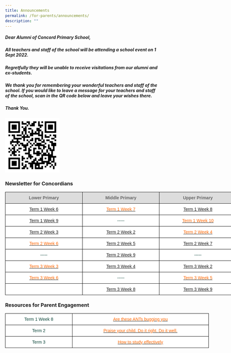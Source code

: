 ```yaml
---
title: Announcements
permalink: /for-parents/announcements/
description: ""
---
```

##### Dear Alumni of Concord Primary School,

##### All teachers and staff of the school will be attending a school event on 1 Sept 2022. 

##### Regretfully they will be unable to receive visitations from our alumni and ex-students.

##### We thank you for remembering your wonderful teachers and staff of the school. If you would like to leave a message for your teachers and staff of the school, scan in the QR code below and leave your wishes there.

##### Thank You.

<img src="/images/qr-code%20for%20teachers%20day%20wishes.png" 
     style="width:35%">
		 

### Newsletter for Concordians

<style type="text/css">
.tg  {border-collapse:collapse;border-spacing:0;margin:0px auto;}
.tg td{border-color:black;border-style:solid;border-width:1px;font-family:Arial, sans-serif;font-size:14px;
  overflow:hidden;padding:10px 5px;word-break:normal;}
.tg th{border-color:black;border-style:solid;border-width:1px;font-family:Arial, sans-serif;font-size:14px;
  font-weight:normal;overflow:hidden;padding:10px 5px;word-break:normal;}
.tg .tg-yhj3{background-color:#FFF;color:#0C463A;text-align:center;vertical-align:middle}
.tg .tg-ppzb{background-color:#FFF;color:#FD6500;text-align:center;vertical-align:top}
.tg .tg-a4yv{background-color:#DDD;color:#666;font-weight:bold;text-align:center;vertical-align:top}
.tg .tg-jpkv{background-color:#FFF;color:#0C463A;text-align:center;vertical-align:top}
</style>
<table class="tg" style="undefined;table-layout: fixed; width: 750px">
<colgroup>
<col style="width: 250px">
<col style="width: 250px">
<col style="width: 250px">
</colgroup>
<tbody>
  <tr>
    <td class="tg-a4yv">Lower Primary </td>
    <td class="tg-a4yv">Middle Primary</td>
    <td class="tg-a4yv">Upper Primary </td>
  </tr>
  <tr>
    <td class="tg-ppzb"><a href="/files/Lower%20Primary_Term%201%20Week%206_final.pdf">Term 1 Week 6</a></td>
    <td class="tg-ppzb"><a href="/files/mpT1W7.pdf"><span style="text-decoration:none;color:#FD6500">Term 1 Week 7</span></a><br></td>
    <td class="tg-ppzb"><a href="/files/upt1w8.pdf">Term 1 Week 8</a></td>
  </tr>
  <tr>
    <td class="tg-ppzb"><a href="/files/Lower%20Primary_T1W9.pdf">Term 1 Week 9</a></td>
    <td class="tg-yhj3">-----</td>
    <td class="tg-jpkv"><a href="/files/upt1w10.pdf"><span style="text-decoration:none;color:#FD6500">Term 1 Week 10</span></a></td>
  </tr>
  <tr>
    <td class="tg-ppzb"><a href="/files/Lower%20Primary_T2W3_Vetted.pdf">Term 2 Week 3</a></td>
    <td class="tg-ppzb"><a href="/files/mpt2w2.pdf">Term 2 Week 2 </a> </td>
    <td class="tg-ppzb"><a href="/files/upt2w4.pdf"><span style="text-decoration:none;color:#FD6500">Term 2 Week 4</span></a> </td>
  </tr>
  <tr>
    <td class="tg-ppzb"><a href="/files/Lower%20Primary_T2W6_vetted.pdf"><span style="text-decoration:none;color:#FD6500">Term 2 Week 6</span></a></td>
    <td class="tg-ppzb"><a href="/files/mpt2w5.pdf">Term 2 Week 5 </a></td>
    <td class="tg-ppzb"><a href="/files/upt2w7.pdf">Term 2 Week 7 </a></td>
  </tr>
  <tr>
    <td class="tg-yhj3"> -----</td>
    <td class="tg-ppzb"><a href="/files/mpt2w9.pdf">Term 2 Week 9</a></td>
    <td class="tg-yhj3"> -----</td>
  </tr>
  <tr>
    <td class="tg-jpkv"><a href="/files/Lower_Primary_T3W3.pdf"><span style="text-decoration:none;color:#FD6500">Term 3 Week 3</span></a></td>
    <td class="tg-ppzb"><a href="/files/mpt3w4.pdf">Term 3 Week 4</a></td>
    <td class="tg-jpkv"> <a href="/files/upt3w2.pdf">Term 3 Week 2</span></a> </td>
  </tr>
  <tr>
    <td class="tg-ppzb"><a href="/files/LOWER%20PRIMARY%20T3W6%20LP%20Newsletter%20V1.pdf"><span style="text-decoration:none;color:#FD6500">Term 3 Week 6</span></a></td>
    <td class="tg-yhj3"> -----</td>
    <td class="tg-jpkv"><a href="/files/upt3w5.pdf"><span style="text-decoration:none;color:#FD6500">Term 3 Week 5</span></a> </td>
  </tr>
  <tr>
    <td class="tg-yhj3">  </td>
    <td class="tg-ppzb"><a href="/files/mpt3w8.pdf">Term 3 Week  8</a></td>
    <td class="tg-ppzb"><a href="/files/upt3w9.pdf">Term 3 Week 9</a></td>
  </tr>
</tbody>
</table>

### Resources for Parent Engagement

<style type="text/css">
.tg  {border-collapse:collapse;border-spacing:0;margin:0px auto;}
.tg td{border-color:black;border-style:solid;border-width:1px;font-family:Arial, sans-serif;font-size:14px;
  overflow:hidden;padding:10px 5px;word-break:normal;}
.tg th{border-color:black;border-style:solid;border-width:1px;font-family:Arial, sans-serif;font-size:14px;
  font-weight:normal;overflow:hidden;padding:10px 5px;word-break:normal;}
.tg .tg-yhj3{background-color:#FFF;color:#0C463A;text-align:center;vertical-align:middle}
.tg .tg-ppzb{background-color:#FFF;color:#FD6500;text-align:center;vertical-align:top}
.tg .tg-jpkv{background-color:#FFF;color:#0C463A;text-align:center;vertical-align:top}
</style>
<table class="tg" style="undefined;table-layout: fixed; width: 660px">
<colgroup>
<col style="width: 217px">
<col style="width: 443px">
</colgroup>
<tbody>
  <tr>
    <td class="tg-jpkv">Term 1 Week 8</td>
    <td class="tg-yhj3"> <a href="/files/Term-1_Are-these-ANTs-bugging-you.pdf"><span style="text-decoration:none;color:#FD6500">Are these ANTs bugging you </span></a></td>
  </tr>
  <tr>
    <td class="tg-jpkv"> Term 2</td>
    <td class="tg-ppzb"><a href="/files/Parent%20Engagement%20Resource_Term%202.pdf"><span style="text-decoration:none;color:#FD6500">Praise your child. Do it right. Do it well.</span></a> </td>
  </tr>
  <tr>
    <td class="tg-jpkv"> Term 3</td>
    <td class="tg-ppzb"><a href="/files/Term%203_How%20to%20Study%20Effectively.pdf"><span style="text-decoration:none;color:#FD6500">How to study effectively</span></a> </td>
  </tr>
</tbody>
</table>